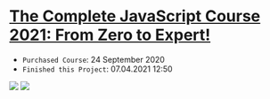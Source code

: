 # [The Complete JavaScript Course 2021: From Zero to Expert!](https://www.udemy.com/course/the-complete-javascript-course/)
* `Purchased Course`: 24 September 2020
* `Finished this Project`: 07.04.2021 12:50

<img src="https://github.com/AJuskys/The_Complete_JavaScript_Course-Projects/blob/master/%231%20-%20Guess%20Number/Capture01.PNG" />
<img src="https://github.com/AJuskys/The_Complete_JavaScript_Course-Projects/blob/master/%231%20-%20Guess%20Number/Capture02.PNG" />
